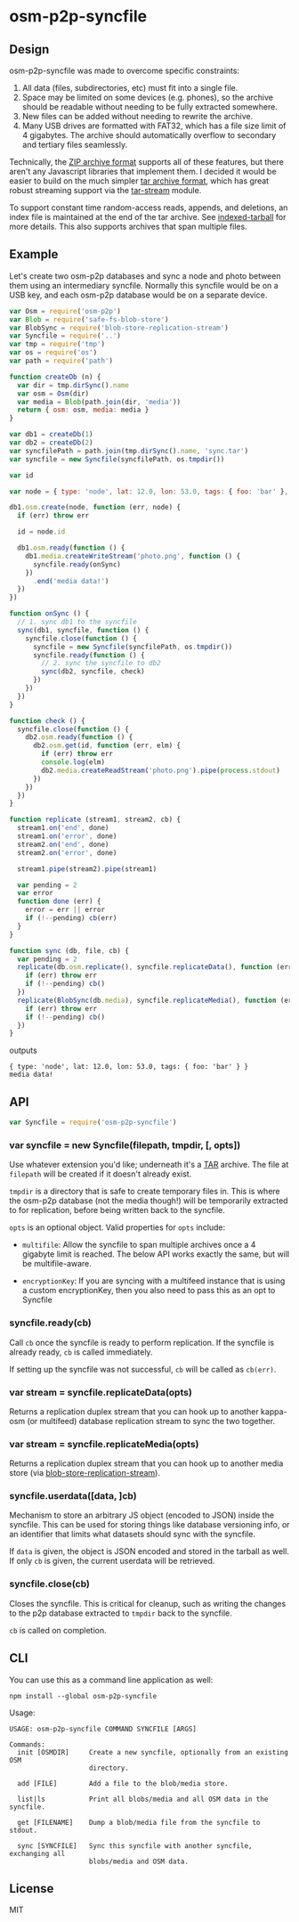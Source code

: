 # osm-p2p-syncfile

## Design

osm-p2p-syncfile was made to overcome specific constraints:

1. All data (files, subdirectories, etc) must fit into a single file.
2. Space may be limited on some devices (e.g. phones), so the archive should be readable without needing to be fully extracted somewhere.
3. New files can be added without needing to rewrite the archive.
4. Many USB drives are formatted with FAT32, which has a file size limit of 4 gigabytes. The archive should automatically overflow to secondary and tertiary files seamlessly.

Technically, the [ZIP archive format](https://en.wikipedia.org/wiki/ZIP_(file_format)) supports all of these features, but there aren't any Javascript libraries that implement them. I decided it would be easier to build on the much simpler [tar archive format][tar], which has great robust streaming support via the [tar-stream](https://github.com/mafintosh/tar-stream) module.

To support constant time random-access reads, appends, and deletions, an index file is maintained at the end of the tar archive. See [indexed-tarball](https://github.com/noffle/indexed-tarball) for more details. This also supports archives that span multiple files.

## Example

Let's create two osm-p2p databases and sync a node and photo between them using an intermediary syncfile. Normally this syncfile would be on a USB key, and each osm-p2p database would be on a separate device.

```js
var Osm = require('osm-p2p')
var Blob = require('safe-fs-blob-store')
var BlobSync = require('blob-store-replication-stream')
var Syncfile = require('..')
var tmp = require('tmp')
var os = require('os')
var path = require('path')

function createDb (n) {
  var dir = tmp.dirSync().name
  var osm = Osm(dir)
  var media = Blob(path.join(dir, 'media'))
  return { osm: osm, media: media }
}

var db1 = createDb(1)
var db2 = createDb(2)
var syncfilePath = path.join(tmp.dirSync().name, 'sync.tar')
var syncfile = new Syncfile(syncfilePath, os.tmpdir())

var id

var node = { type: 'node', lat: 12.0, lon: 53.0, tags: { foo: 'bar' }, changeset: '123' }

db1.osm.create(node, function (err, node) {
  if (err) throw err

  id = node.id

  db1.osm.ready(function () {
    db1.media.createWriteStream('photo.png', function () {
      syncfile.ready(onSync)
    })
      .end('media data!')
  })
})

function onSync () {
  // 1. sync db1 to the syncfile
  sync(db1, syncfile, function () {
    syncfile.close(function () {
      syncfile = new Syncfile(syncfilePath, os.tmpdir())
      syncfile.ready(function () {
        // 2. sync the syncfile to db2
        sync(db2, syncfile, check)
      })
    })
  })
}

function check () {
  syncfile.close(function () {
    db2.osm.ready(function () {
      db2.osm.get(id, function (err, elm) {
        if (err) throw err
        console.log(elm)
        db2.media.createReadStream('photo.png').pipe(process.stdout)
      })
    })
  })
}

function replicate (stream1, stream2, cb) {
  stream1.on('end', done)
  stream1.on('error', done)
  stream2.on('end', done)
  stream2.on('error', done)

  stream1.pipe(stream2).pipe(stream1)

  var pending = 2
  var error
  function done (err) {
    error = err || error
    if (!--pending) cb(err)
  }
}

function sync (db, file, cb) {
  var pending = 2
  replicate(db.osm.replicate(), syncfile.replicateData(), function (err) {
    if (err) throw err
    if (!--pending) cb()
  })
  replicate(BlobSync(db.media), syncfile.replicateMedia(), function (err) {
    if (err) throw err
    if (!--pending) cb()
  })
}
```

outputs

```
{ type: 'node', lat: 12.0, lon: 53.0, tags: { foo: 'bar' } }
media data!
```

## API

```js
var Syncfile = require('osm-p2p-syncfile')
```

### var syncfile = new Syncfile(filepath, tmpdir, [, opts])

Use whatever extension you'd like; underneath it's a [TAR][tar] archive. The file at `filepath` will be created if it doesn't already exist.

`tmpdir` is a directory that is safe to create temporary files in. This is where the osm-p2p database (not the media though!) will be temporarily extracted to for replication, before being written back to the syncfile.

`opts` is an optional object. Valid properties for `opts` include:

- `multifile`: Allow the syncfile to span multiple archives once a 4 gigabyte limit is reached. The below API works exactly the same, but will be multifile-aware.

- `encryptionKey`: If you are syncing with a multifeed instance that is using a custom encryptionKey, then you also need to pass this as an opt to Syncfile

### syncfile.ready(cb)

Call `cb` once the syncfile is ready to perform replication. If the syncfile is already ready, `cb` is called immediately.

If setting up the syncfile was not successful, `cb` will be called as `cb(err)`.

### var stream = syncfile.replicateData(opts)

Returns a replication duplex stream that you can hook up to another kappa-osm (or multifeed) database replication stream to sync the two together.

### var stream = syncfile.replicateMedia(opts)

Returns a replication duplex stream that you can hook up to another media store (via [blob-store-replication-stream](https://github.com/noffle/blob-store-replication-stream)).

### syncfile.userdata([data, ]cb)

Mechanism to store an arbitrary JS object (encoded to JSON) inside the syncfile. This can be used for storing things like database versioning info, or an identifier that limits what datasets should sync with the syncfile.

If `data` is given, the object is JSON encoded and stored in the tarball as well. If only `cb` is given, the current userdata will be retrieved.

### syncfile.close(cb)

Closes the syncfile. This is critical for cleanup, such as writing the changes to the p2p database extracted to `tmpdir` back to the syncfile.

`cb` is called on completion.

## CLI

You can use this as a command line application as well:

```
npm install --global osm-p2p-syncfile
```

Usage:

```
USAGE: osm-p2p-syncfile COMMAND SYNCFILE [ARGS]

Commands:
  init [OSMDIR]     Create a new syncfile, optionally from an existing OSM
                    directory.

  add [FILE]        Add a file to the blob/media store.

  list|ls           Print all blobs/media and all OSM data in the syncfile.

  get [FILENAME]    Dump a blob/media file from the syncfile to stdout.

  sync [SYNCFILE]   Sync this syncfile with another syncfile, exchanging all
                    blobs/media and OSM data.
```

## License

MIT

[tar]: https://en.wikipedia.org/wiki/Tar_%28computing%29
